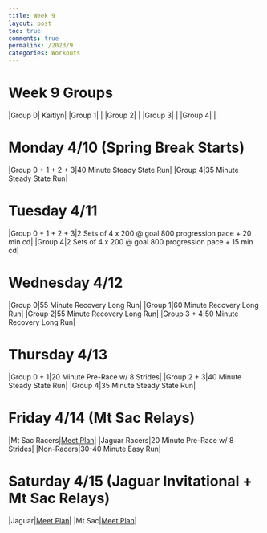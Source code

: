 ```yaml
---
title: Week 9
layout: post
toc: true 
comments: true
permalink: /2023/9
categories: Workouts
---
```



# Week 9 Groups

|Group 0| Kaitlyn|
|Group 1| |
|Group 2| |
|Group 3| |
|Group 4| |

# Monday 4/10 (Spring Break Starts)

|Group 0 + 1 + 2 + 3|40 Minute Steady State Run|
|Group 4|35 Minute Steady State Run|

# Tuesday 4/11

|Group 0 + 1 + 2 + 3|2 Sets of 4 x 200 @ goal 800 progression pace + 20 min cd|
|Group 4|2 Sets of 4 x 200 @ goal 800 progression pace + 15 min cd|

# Wednesday 4/12 

|Group 0|55 Minute Recovery Long Run|
|Group 1|60 Minute Recovery Long Run|
|Group 2|55 Minute Recovery Long Run|
|Group 3 + 4|50 Minute Recovery Long Run|

# Thursday 4/13

|Group 0 + 1|20 Minute Pre-Race w/ 8 Strides|
|Group 2 + 3|40 Minute Steady State Run|
|Group 4|35 Minute Steady State Run|

# Friday 4/14 (Mt Sac Relays)

|Mt Sac Racers|[Meet Plan]({{site.baseurl}}/2023/MSR)|
|Jaguar Racers|20 Minute Pre-Race w/ 8 Strides|
|Non-Racers|30-40 Minute Easy Run|

# Saturday 4/15 (Jaguar Invitational + Mt Sac Relays)

|Jaguar|[Meet Plan]({{site.baseurl}}/2023/JI)|
|Mt Sac|[Meet Plan]({{site.baseurl}}/2023/MSR)|